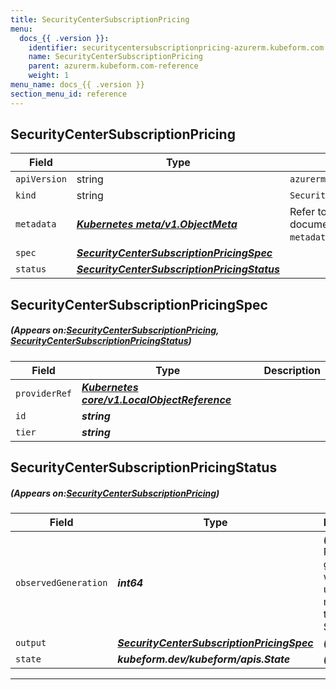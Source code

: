 ```yaml
---
title: SecurityCenterSubscriptionPricing
menu:
  docs_{{ .version }}:
    identifier: securitycentersubscriptionpricing-azurerm.kubeform.com
    name: SecurityCenterSubscriptionPricing
    parent: azurerm.kubeform.com-reference
    weight: 1
menu_name: docs_{{ .version }}
section_menu_id: reference
---
```


## SecurityCenterSubscriptionPricing
| Field | Type | Description |
| ------ | ----- | ----------- |
| `apiVersion` | string | `azurerm.kubeform.com/v1alpha1` |
|    `kind` | string | `SecurityCenterSubscriptionPricing` |
| `metadata` | ***[Kubernetes meta/v1.ObjectMeta](https://kubernetes.io/docs/reference/generated/kubernetes-api/v1.13/#objectmeta-v1-meta)***|Refer to the Kubernetes API documentation for the fields of the `metadata` field.|
| `spec` | ***[SecurityCenterSubscriptionPricingSpec](#SecurityCenterSubscriptionPricingSpec)***||
| `status` | ***[SecurityCenterSubscriptionPricingStatus](#SecurityCenterSubscriptionPricingStatus)***||
## SecurityCenterSubscriptionPricingSpec
##### (Appears on:[SecurityCenterSubscriptionPricing](#SecurityCenterSubscriptionPricing), [SecurityCenterSubscriptionPricingStatus](#SecurityCenterSubscriptionPricingStatus))
| Field | Type | Description |
| ------ | ----- | ----------- |
| `providerRef` | ***[Kubernetes core/v1.LocalObjectReference](https://kubernetes.io/docs/reference/generated/kubernetes-api/v1.13/#localobjectreference-v1-core)***||
| `id` | ***string***||
| `tier` | ***string***||
## SecurityCenterSubscriptionPricingStatus
##### (Appears on:[SecurityCenterSubscriptionPricing](#SecurityCenterSubscriptionPricing))
| Field | Type | Description |
| ------ | ----- | ----------- |
| `observedGeneration` | ***int64***| ***(Optional)*** Resource generation, which is updated on mutation by the API Server.|
| `output` | ***[SecurityCenterSubscriptionPricingSpec](#SecurityCenterSubscriptionPricingSpec)***| ***(Optional)*** |
| `state` | ***kubeform.dev/kubeform/apis.State***| ***(Optional)*** |
---
